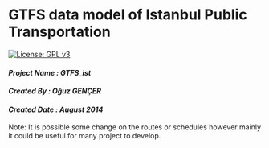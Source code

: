 # GTFS data model of Istanbul Public Transportation
[![License: GPL v3](https://img.shields.io/badge/License-GPL%20v3-blue.svg)](https://www.gnu.org/licenses/gpl-3.0)
#### *Project Name : GTFS_ist* 
#### *Created By   : Oğuz GENÇER*
#### *Created Date : August 2014*


Note: It is possible some change on the routes or schedules however mainly it could be useful for many project to develop.

